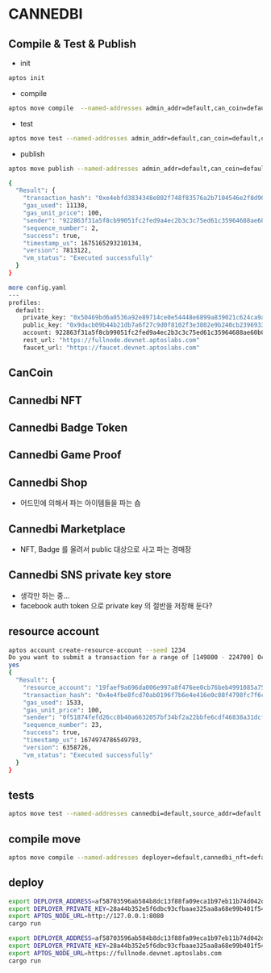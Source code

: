 

# CANNEDBI 

## Compile &  Test &  Publish

* init

```bash
aptos init
```

* compile

```bash
aptos move compile  --named-addresses admin_addr=default,can_coin=default,cannedbi_nft=default
```

* test

```bash
aptos move test --named-addresses admin_addr=default,can_coin=default,cannedbi_nft=default
```

* publish

```bash
aptos move publish --named-addresses admin_addr=default,can_coin=default,cannedbi_nft=default
```

```bash
{
  "Result": {
    "transaction_hash": "0xe4ebfd3834348e802f748f83576a2b7104546e2f8d90241dc47fdbe97c9a8c03",
    "gas_used": 11138,
    "gas_unit_price": 100,
    "sender": "922863f31a5f8cb99051fc2fed9a4ec2b3c3c75ed61c35964688ae60b0999bdf",
    "sequence_number": 2,
    "success": true,
    "timestamp_us": 1675165293210134,
    "version": 7813122,
    "vm_status": "Executed successfully"
  }
}
```

```bash
more config.yaml
---
profiles:
  default:
    private_key: "0x50469bd6a0536a92e89714ce0e54448e6899a839021c624ca9a86a0a53c544e7"
    public_key: "0x9dacb09b44b21db7a6f27c9d0f8102f3e3802e9b240cb239693330584b406e5c"
    account: 922863f31a5f8cb99051fc2fed9a4ec2b3c3c75ed61c35964688ae60b0999bdf
    rest_url: "https://fullnode.devnet.aptoslabs.com"
    faucet_url: "https://faucet.devnet.aptoslabs.com"
```    

## CanCoin

## Cannedbi NFT

## Cannedbi Badge Token


## Cannedbi Game Proof

## Cannedbi Shop

* 어드민에 의해서 파는 아이템들을 파는 숍

## Cannedbi Marketplace

* NFT, Badge 를 올려서 public 대상으로 사고 파는 경매장


## Cannedbi SNS private key store

* 생각만 하는 중...
* facebook auth token 으로 private key 의 절반을 저장해 둔다?


## resource  account

```bash
aptos account create-resource-account --seed 1234
Do you want to submit a transaction for a range of [149800 - 224700] Octas at a gas unit price of 100 Octas? [yes/no] >
yes
{
  "Result": {
    "resource_account": "19faef9a696da006e997a8f476ee0cb76beb4991085a7547f9902ec2cd6333b4",
    "transaction_hash": "0x4e4fbe8fcd70ab0196f7b6e4e416e0c08f4798fc7f6cb99c8b5e96829512e284",
    "gas_used": 1533,
    "gas_unit_price": 100,
    "sender": "0f51874fefd26cc8b40a6632057bf34bf2a22bbfe6cdf46838a31dcf598f1b34",
    "sequence_number": 23,
    "success": true,
    "timestamp_us": 1674974786549793,
    "version": 6358726,
    "vm_status": "Executed successfully"
  }
}
```

## tests

```bash
aptos move test --named-addresses cannedbi=default,source_addr=default
```


## compile move

```bash
aptos move compile --named-addresses deployer=default,cannedbi_nft=default
```

## deploy


```bash
export DEPLOYER_ADDRESS=af58703596ab584b8dc13f88fa09eca1b97eb11b74d042dcabd07fd0b269d6a2
export DEPLOYER_PRIVATE_KEY=28a44b352e5f6dbc93cfbaae325aa8a68e99b401f54fee19ea03fd6ba4ab7633
export APTOS_NODE_URL=http://127.0.0.1:8080
cargo run
```

```bash
export DEPLOYER_ADDRESS=af58703596ab584b8dc13f88fa09eca1b97eb11b74d042dcabd07fd0b269d6a2
export DEPLOYER_PRIVATE_KEY=28a44b352e5f6dbc93cfbaae325aa8a68e99b401f54fee19ea03fd6ba4ab7633
export APTOS_NODE_URL=https://fullnode.devnet.aptoslabs.com
cargo run
```
